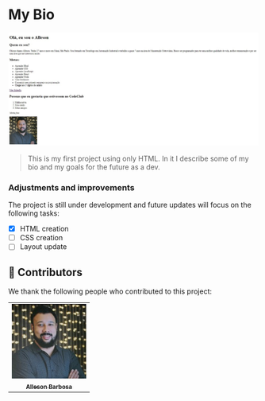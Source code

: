 # My Bio

<img src=./assets/project_print.jpg alt="project-image">

> This is my first project using only HTML. In it I describe some of my bio and my goals for the future as a dev.

### Adjustments and improvements

The project is still under development and future updates will focus on the following tasks:

- [x] HTML creation
- [ ] CSS creation
- [ ] Layout update

## 🤝 Contributors

We thank the following people who contributed to this project:

<table>
  <tr>
    <td align="center">
      <a href="https://www.linkedin.com/in/alleson-de-moura-barbosa-193802210/">
        <img src="./assets/foto.jpg" width="150px;" alt="Foto do Alleson"/><br>
        <sub>
          <b>Alleson Barbosa</b>
        </sub>
      </a>
  </tr>
</table>

